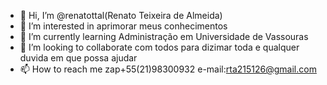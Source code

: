 - 👋 Hi, I’m @renatottal(Renato Teixeira de Almeida)
- 👀 I’m interested in  aprimorar meus conhecimentos
- 🌱 I’m currently learning  Administração em Universidade de Vassouras
- 💞️ I’m looking to collaborate  com todos para dizimar toda e qualquer duvida em que possa ajudar
- 📫 How to reach me  zap+55(21)98300932 e-mail:rta215126@gmail.com

<!---
renatottal/renatottal is a ✨ special ✨ repository because its `README.md` (this file) appears on your GitHub profile.
You can click the Preview link to take a look at your changes.
--->
